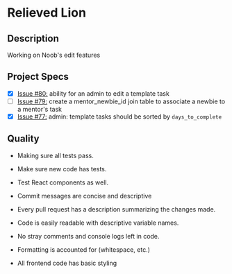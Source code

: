 # Relieved Lion
## Description
Working on Noob's edit features

## Project Specs
- [x] [Issue #80:](https://github.com/GuildCrafts/newbie/issues/80) ability for an admin to edit a template task
- [ ] [Issue #79:](https://github.com/GuildCrafts/newbie/issues/79) create a mentor_newbie_id join table to associate a newbie to a mentor's task
- [x] [Issue #77:](https://github.com/GuildCrafts/newbie/issues/77) admin: template tasks should be sorted by `days_to_complete`

## Quality
* Making sure all tests pass.
* Make sure new code has tests.
* Test React components as well.

* Commit messages are concise and descriptive
* Every pull request has a description summarizing the changes made.

* Code is easily readable with descriptive variable names.
* No stray comments and console logs left in code.
* Formatting is accounted for (whitespace, etc.)
* All frontend code has basic styling
